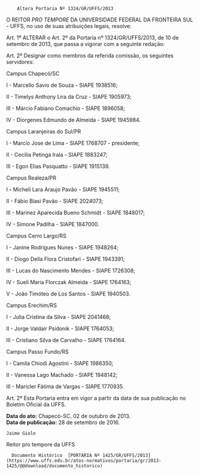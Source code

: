         Altera Portaria Nº 1324/GR/UFFS/2013  

O REITOR *PRO TEMPORE* DA UNIVERSIDADE FEDERAL DA FRONTEIRA SUL - UFFS, no uso de suas atribuições legais, resolve:

 Art. 1º ALTERAR o Art. 2º da Portaria nº 1324/GR/UFFS/2013, de 10 de setembro de 2013, que passa a vigorar com a seguinte redação:

 Art. 2º Designar como membros da referida comissão, os seguintes servidores:

 Campus Chapecó/SC

 I - Marcello Savio de Souza - SIAPE 1938516;

 II - Timelys Anthony Lira da Cruz - SIAPE 1905973;

 III - Márcio Fabiano Comachio - SIAPE 1896058;

 IV - Diorgenes Edmundo de Almeida - SIAPE 1945984.

 Campus Laranjeiras do Sul/PR

 I - Marcio Jose de Lima - SIAPE 1768707 - presidente;

 II - Cecilia Petinga Irala - SIAPE 1883247;

 III - Egon Elias Pasquatto - SIAPE 1915139.

 Campus Realeza/PR

 I **-** Micheli Lara Araujo Pavão - SIAPE 1945511;

 II - Fábio Biasi Pavão - SIAPE 2024073;

 III - Marinez Aparecida Bueno Schmidt - SIAPE 1848017;

 IV - Simone Padilha - SIAPE 1847000.

 Campus Cerro Largo/RS

 I - Janine Rodrigues Nunes - SIAPE 1948264;

 II - Diogo Della Flora Cristofari - SIAPE 1943391;

 III - Lucas do Nascimento Mendes - SIAPE 1726308;

 IV - Sueli Maria Florczak Almeida - SIAPE 1764163;

 V - João Timóteo de Los Santos - SIAPE 1940503.

 Campus Erechim/RS

 I - Julia Cristina da Silva - SIAPE 2041468;

 II - Jorge Valdair Psidonik - SIAPE 1764053;

 III - Cristiano Silva de Carvalho - SIAPE 1764164.

 Campus Passo Fundo/RS

 I - Camila Chiodi Agostini - SIAPE 1986350;

 II - Vanessa Lago Machado - SIAPE 1948142;

 III - Maricler Fátima de Vargas - SIAPE 1770935.

 Art. 2º Esta Portaria entra em vigor a partir da data de sua publicação no Boletim Oficial da UFFS.

  

   **Data do ato:** Chapecó-SC, 02 de outubro de 2013.   
 **Data de publicação:**  28 de setembro de 2016. 

    Jaime Giolo   
 Reitor pro tempore da UFFS 

      Documento Histórico  [PORTARIA Nº 1425/GR/UFFS/2013](https://www.uffs.edu.br/atos-normativos/portaria/gr/2013-1425/@@download/documento_historico)     
      